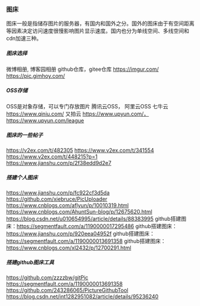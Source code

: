 ### 图床

图床一般是指储存图片的服务器，有国内和国外之分。国外的图床由于有空间距离等因素决定访问速度很慢影响图片显示速度。国内也分为单线空间、多线空间和cdn加速三种。



##### **图床选择**
微博相册, 博客园相册
github仓库，gitee仓库
https://imgur.com/
https://pic.gimhoy.com/



##### **OSS存储**
OSS是对象存储，可以专门存放图片
腾讯云OSS， 阿里云OSS
七牛云 https://www.qiniu.com/
又拍云 https://www.upyun.com/，https://www.upyun.com/league



##### **图床的一些帖子**
https://v2ex.com/t/482305
https://www.v2ex.com/t/341554
https://www.v2ex.com/t/448215?p=1
https://www.jianshu.com/p/2f38edd9d2e7



#####  **搭建个人图床**
https://www.jianshu.com/p/fc922cf3d5da
https://github.com/xiebruce/PicUploader
https://www.cnblogs.com/aflyun/p/10010319.html
https://www.cnblogs.com/AhuntSun-blog/p/12675620.html
https://blog.csdn.net/u010654995/article/details/88383995
github搭建图床：https://segmentfault.com/a/1190000017295486
github搭建图床：https://www.jianshu.com/p/920eea04952f
github搭建图床：https://segmentfault.com/a/1190000013691358
github搭建图床：https://www.cnblogs.com/xl2432/p/12700291.html




##### **搭建github图床工具**
https://github.com/zzzzbw/gitPic
https://segmentfault.com/a/1190000013691358
https://github.com/243286065/PictureGithubTool
https://blog.csdn.net/int1282951082/article/details/95236240